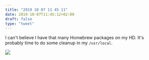 ```yaml
---
title: "2019 10 07 11 45 11"
date: 2019-10-07T11:45:12+02:00
draft: false
type: "tweet"
---
```

I can't believe I have that many Homebrew packages on my HD. It's probably time to do some cleanup in my `/usr/local`.

![](/img/2019-10-07-11-46-59.png)
